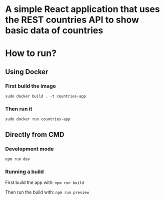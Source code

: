 # A simple React application that uses the REST countries API to show basic data of countries

# How to run?
## Using Docker
### First build the image
`sudo docker build . -t countries-app`

### Then run it
`sudo docker run countries-app`

## Directly from CMD
### Development mode
`npm run dev`

### Running a build
First build the app with:
`npm run build`

Then run the build with:
`npm run preview`